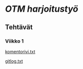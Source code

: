 # *OTM harjoitustyö*

## **Tehtävät**

### Viikko 1

[komentorivi.txt](https://github.com/mimmipi/otm-harjoitustyo/blob/master/laskarit/viikko1/komentorivi.txt)

[gitlog.txt](https://github.com/mimmipi/otm-harjoitustyo/blob/master/laskarit/viikko1/gitlog.txt)

